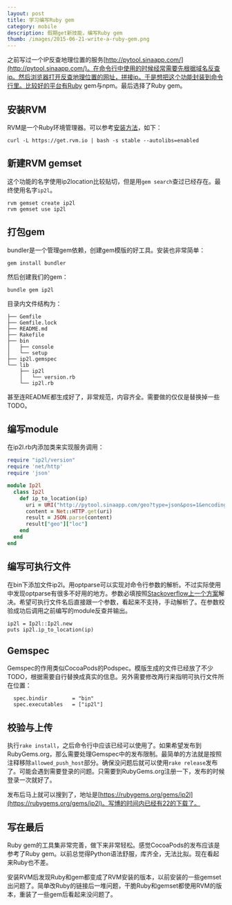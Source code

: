```yaml
---
layout: post
title: 学习编写Ruby gem
category: mobile
description: 假期get新技能，编写Ruby gem
thumb: /images/2015-06-21-write-a-ruby-gem.png
---
```


之前写过一个IP反查地理位置的服务[http://pytool.sinaapp.com/](http://pytool.sinaapp.com/)。在命令行中使用的时候经常需要先根据域名反查ip。然后浏览器打开反查地理位置的网址，拼接ip。于是想把这个功能封装到命令行里。比较好的平台有Ruby gem与npm。最后选择了Ruby gem。

## 安装RVM

RVM是一个Ruby环境管理器。可以参考[安装方法](https://github.com/rvm/rvm#installation)，如下：

```
curl -L https://get.rvm.io | bash -s stable --autolibs=enabled
```

## 新建RVM gemset

这个功能的名字使用ip2location比较贴切，但是用`gem search`查过已经存在。最终使用名字`ip2l`。

```
rvm gemset create ip2l  
rvm gemset use ip2l 
```

## 打包gem

bundler是一个管理gem依赖，创建gem模版的好工具。安装也非常简单：

```
gem install bundler
```

然后创建我们的gem：

```
bundle gem ip2l
```

目录内文件结构为：

```
├── Gemfile
├── Gemfile.lock
├── README.md
├── Rakefile
├── bin
│   ├── console
│   └── setup
├── ip2l.gemspec
└── lib
    ├── ip2l
    │   └── version.rb
    └── ip2l.rb
```

甚至连README都生成好了，非常规范，内容齐全。需要做的仅仅是替换掉一些TODO。

## 编写module

在ip2l.rb内添加类来实现服务调用：

``` ruby
require "ip2l/version"
require 'net/http'
require 'json'

module Ip2l
  class Ip2l
    def ip_to_location(ip)
      uri = URI("http://pytool.sinaapp.com/geo?type=json&pos=1&encoding=utf-8&ip=%s" % ip)
      content = Net::HTTP.get(uri)
      result = JSON.parse(content)
      result["geo"]["loc"]
    end
  end
end
```

## 编写可执行文件

在bin下添加文件ip2l。用optparse可以实现对命令行参数的解析。不过实际使用中发现optparse有很多不好用的地方。参数必填按照[Stackoverflow上一个方案](http://stackoverflow.com/questions/1541294/how-do-you-specify-a-required-switch-not-argument-with-ruby-optionparser/1542658#2149183)解决。希望可执行文件名后直接跟一个参数，看起来不支持，手动解析了。在参数校验成功后调用之前编写的module反查并输出。

```
ip2l = Ip2l::Ip2l.new
puts ip2l.ip_to_location(ip)
```

## Gemspec

Gemspec的作用类似CocoaPods的Podspec。模版生成的文件已经放了不少TODO，根据需要自行替换成真实的信息。另外需要修改两行来指明可执行文件所在位置：

```
  spec.bindir        = "bin"
  spec.executables   = ["ip2l"]
```

## 校验与上传

执行`rake install`，之后命令行中应该已经可以使用了。如果希望发布到RubyGems.org，那么需要处理Gemspec中的发布限制。最简单的方法就是按照注释移除`allowed_push_host`部分。确保没问题后就可以使用`rake release`发布了。可能会遇到需要登录的问题。只需要到RubyGems.org注册一下，发布的时候登录一次就好了。

发布后马上就可以搜到了，地址是[https://rubygems.org/gems/ip2l](https://rubygems.org/gems/ip2l)。写博的时间内已经有22的下载了。

## 写在最后

Ruby gem的工具集非常完善，做下来非常轻松。感觉CocoaPods的发布应该是参考了Ruby gem。以前总觉得Python语法舒服，库齐全，无法比拟。现在看起来Ruby也不差。

安装RVM后发现Ruby和gem都变成了RVM安装的版本，以前安装的一些gemset出问题了。简单改Ruby的链接后一堆问题，干脆Ruby和gemset都使用RVM的版本，重装了一些gem后看起来没问题了。
